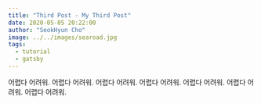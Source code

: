```yaml
---
title: "Third Post - My Third Post"
date: 2020-05-05 20:22:00
author: "SeokHyun Cho"
image: ../../images/searoad.jpg
tags:
  - tutorial
  - gatsby
---
```


어렵다 어려워. 어렵다 어려워. 어렵다 어려워. 어렵다 어려워. 어렵다 어려워. 어렵다 어려워. 어렵다 어려워.
